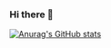 ### Hi there 👋
[![Anurag's GitHub stats](https://github-readme-stats.vercel.app/api?username=tatsuya2145)](https://github.com/anuraghazra/github-readme-stats)
<!--
**tatsuya2145/tatsuya2145** is a ✨ _special_ ✨ repository because its `README.md` (this file) appears on your GitHub profile.

Here are some ideas to get you started:

- 🔭 I’m currently working on ...
- 🌱 I’m currently learning ...
- 👯 I’m looking to collaborate on ...
- 🤔 I’m looking for help with ...
- 💬 Ask me about ...
- 📫 How to reach me: ...
- 😄 Pronouns: ...
- ⚡ Fun fact: ...
-->
